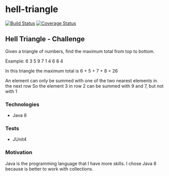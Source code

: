 # hell-triangle

[![Build Status](https://travis-ci.org/deroldo/hell-triangle.svg?branch=master)](https://travis-ci.org/deroldo/hell-triangle)
[![Coverage Status](https://coveralls.io/repos/github/deroldo/hell-triangle/badge.svg)](https://coveralls.io/github/deroldo/hell-triangle)

## Hell Triangle - Challenge
Given a triangle of numbers, find the maximum total from top to bottom.

Example:
   6
  3 5
 9 7 1
4 6 8 4 

In this triangle the maximum total is 6 + 5 + 7 + 8 = 26

An element can only be summed with one of the two nearest elements in the next row
So the element 3 in row 2 can be summed with 9 and 7, but not with 1

### Technologies
- Java 8

### Tests
- JUnit4

### Motivation
Java is the programming language that I have more skills.
I chose Java 8 because is better to work with collections.
